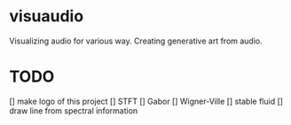 # visuaudio
Visualizing audio for various way.
Creating generative art from audio.

# TODO
[] make logo of this project
[] STFT
[] Gabor
[] Wigner-Ville
[] stable fluid
[] draw line from spectral information
